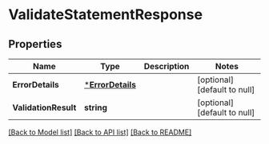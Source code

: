 # ValidateStatementResponse

## Properties
Name | Type | Description | Notes
------------ | ------------- | ------------- | -------------
**ErrorDetails** | [***ErrorDetails**](ErrorDetails.md) |  | [optional] [default to null]
**ValidationResult** | **string** |  | [optional] [default to null]

[[Back to Model list]](../README.md#documentation-for-models) [[Back to API list]](../README.md#documentation-for-api-endpoints) [[Back to README]](../README.md)


